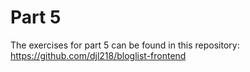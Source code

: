 # Part 5

The exercises for part 5 can be found in this repository:\
https://github.com/djl218/bloglist-frontend